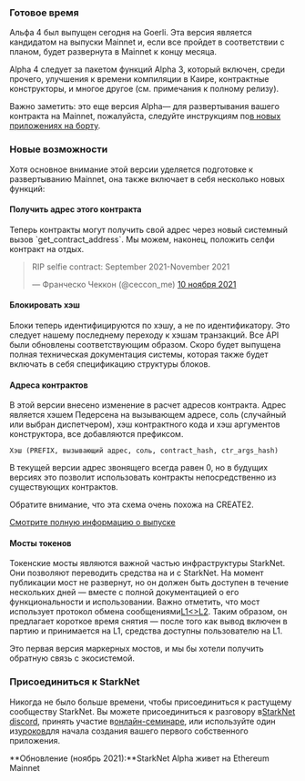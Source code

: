 ### Готовое время

Альфа 4 был выпущен сегодня на Goerli. Эта версия является кандидатом на выпуски Mainnet и, если все пройдет в соответствии с планом, будет развернута в Mainnet к концу месяца.

Alpha 4 следует за пакетом функций Alpha 3, который включен, среди прочего, улучшения к времени компиляции в Каире, контрактные конструкторы, и многое другое (см. примечания к полному релизу[](https://github.com/starkware-libs/cairo-lang/releases/tag/v0.5.0)).

Важно заметить: это еще версия Alpha— для развертывания вашего контракта на Mainnet, пожалуйста, следуйте инструкциям по[в новых приложениях на борту](https://forms.reform.app/starkware/SN-Alpha-Contract-Deployment/l894lu).

### Новые возможности

Хотя основное внимание этой версии уделяется подготовке к развертыванию Mainnet, она также включает в себя несколько новых функций:

#### Получить адрес этого контракта

Теперь контракты могут получить свой адрес через новый системный вызов \`get_contract_address\`. Мы можем, наконец, положить селфи контракт на отдых.

<blockquote class="twitter-tweet"><p lang="en" dir="ltr">RIP selfie contract: September 2021-November 2021</p>&mdash; Франческо Чеккон (@ceccon_me) <a href="https://twitter.com/ceccon_me/status/1458410251078836227?ref_src=twsrc%5Etfw">10 ноября 2021</a></blockquote> <script async src="https://platform.twitter.com/widgets.js" charset="utf-8"></script>

#### Блокировать хэш

Блоки теперь идентифицируются по хэшу, а не по идентификатору. Это следует нашему последнему переходу к хэшам транзакций. Все API были обновлены соответствующим образом. Скоро будет выпущена полная техническая документация системы, которая также будет включать в себя спецификацию структуры блоков.

#### Адреса контрактов

В этой версии внесено изменение в расчет адресов контракта. Адрес является хэшем Педерсена на вызывающем адресе, соль (случайный или выбран диспетчером), хэш контрактного кода и хэш аргументов конструктора, все добавляются префиксом.

```
Хэш (PREFIX, вызывающий адрес, соль, contract_hash, ctr_args_hash)
```

В текущей версии адрес звонящего всегда равен 0, но в будущих версиях это позволит использовать контракты непосредственно из существующих контрактов.

Обратите внимание, что эта схема очень похожа на CREATE2.

[Смотрите полную информацию о выпуске](https://github.com/starkware-libs/cairo-lang/releases/tag/v0.6.0)

#### Мосты токенов

Токенские мосты являются важной частью инфраструктуры StarkNet. Они позволяют переводить средства на и с StarkNet. На момент публикации мост не развернут, но он должен быть доступен в течение нескольких дней — вместе с полной документацией о его функциональности и использовании. Важно отметить, что мост использует протокол обмена сообщениями[L1<>L2](https://www.cairo-lang.org/docs/hello_starknet/l1l2.html). Таким образом, он предлагает короткое время снятия — после того как вывод включен в партию и принимается на L1, средства доступны пользователю на L1.

Это первая версия маркерных мостов, и мы бы хотели получить обратную связь с экосистемой.

### Присоединиться к StarkNet

Никогда не было больше времени, чтобы присоединиться к растущему сообществу StarkNet. Вы можете присоединиться к разговору в[StarkNet discord](https://discord.gg/uJ9HZTUk2Y), принять участие в[онлайн-семинаре](https://forms.reform.app/starkware/join-a-starknet-workshop/2ma1x8), или используйте один из[уроков](https://www.cairo-lang.org/docs/hello_starknet/index.html)для начала создания вашего первого собственного приложения.

**Обновление (ноябрь 2021):**StarkNet Alpha живет на Ethereum Mainnet